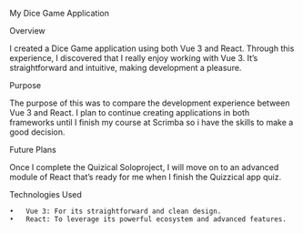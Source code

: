 My Dice Game Application

Overview

I created a Dice Game application using both Vue 3 and React.
Through this experience, I discovered that I really enjoy working with Vue 3.
It’s straightforward and intuitive, making development a pleasure.

Purpose

The purpose of this was to compare the development experience between Vue 3 and React.
I plan to continue creating applications in both frameworks until I finish my course at Scrimba
so i have the skills to make a good decision.

Future Plans

Once I complete the Quizical Soloproject,
I will move on to an advanced module of React that’s ready for me when I finish the Quizzical app quiz.

Technologies Used

	•	Vue 3: For its straightforward and clean design.
	•	React: To leverage its powerful ecosystem and advanced features.
